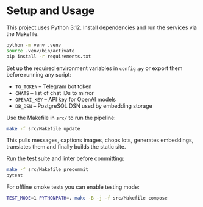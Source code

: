 # Setup and Usage

This project uses Python 3.12. Install dependencies and run the services via the Makefile.

```bash
python -m venv .venv
source .venv/bin/activate
pip install -r requirements.txt
```

Set up the required environment variables in `config.py` or export them before running any script:
- `TG_TOKEN` – Telegram bot token
- `CHATS` – list of chat IDs to mirror
- `OPENAI_KEY` – API key for OpenAI models
- `DB_DSN` – PostgreSQL DSN used by embedding storage

Use the Makefile in `src/` to run the pipeline:

```bash
make -f src/Makefile update
```

This pulls messages, captions images, chops lots, generates embeddings, translates them and finally builds the static site.

Run the test suite and linter before committing:

```bash
make -f src/Makefile precommit
pytest
```

For offline smoke tests you can enable testing mode:

```bash
TEST_MODE=1 PYTHONPATH=. make -B -j -f src/Makefile compose
```

